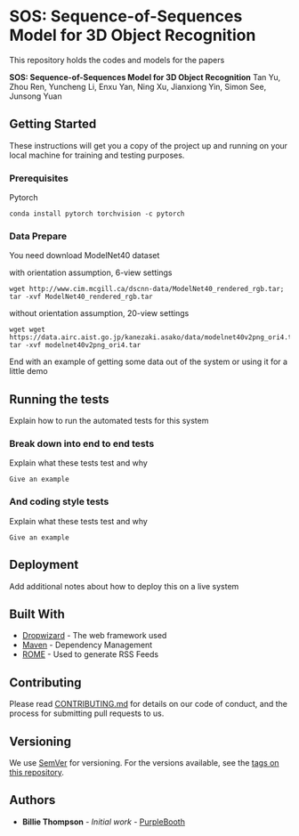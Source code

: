 # SOS: Sequence-of-Sequences Model for 3D Object Recognition

This repository holds the codes and models for the papers

**SOS: Sequence-of-Sequences Model for 3D Object Recognition** Tan Yu, Zhou Ren, Yuncheng Li, Enxu Yan, Ning Xu, Jianxiong Yin, Simon See, Junsong Yuan 

## Getting Started
These instructions will get you a copy of the project up and running on your local machine for training and testing purposes. 

### Prerequisites
Pytorch

```
conda install pytorch torchvision -c pytorch
```

### Data Prepare

You need download ModelNet40 dataset

with orientation assumption, 6-view settings
```
wget http://www.cim.mcgill.ca/dscnn-data/ModelNet40_rendered_rgb.tar; tar -xvf ModelNet40_rendered_rgb.tar 
```

without orientation assumption, 20-view settings
```
wget wget https://data.airc.aist.go.jp/kanezaki.asako/data/modelnet40v2png_ori4.tar; tar -xvf modelnet40v2png_ori4.tar
```

End with an example of getting some data out of the system or using it for a little demo

## Running the tests

Explain how to run the automated tests for this system

### Break down into end to end tests

Explain what these tests test and why

```
Give an example
```

### And coding style tests

Explain what these tests test and why

```
Give an example
```

## Deployment

Add additional notes about how to deploy this on a live system

## Built With

* [Dropwizard](http://www.dropwizard.io/1.0.2/docs/) - The web framework used
* [Maven](https://maven.apache.org/) - Dependency Management
* [ROME](https://rometools.github.io/rome/) - Used to generate RSS Feeds

## Contributing

Please read [CONTRIBUTING.md](https://gist.github.com/PurpleBooth/b24679402957c63ec426) for details on our code of conduct, and the process for submitting pull requests to us.

## Versioning

We use [SemVer](http://semver.org/) for versioning. For the versions available, see the [tags on this repository](https://github.com/your/project/tags). 

## Authors

* **Billie Thompson** - *Initial work* - [PurpleBooth](https://github.com/PurpleBooth)
